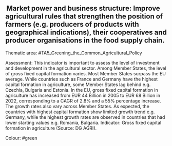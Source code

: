 ##  Market power and business structure: Improve agricultural rules that strengthen the position of farmers (e.g. producers of products with geographical indications), their cooperatives and producer organisations in the food supply chain. 

Thematic area: #TA5_Greening_the_Common_Agricultural_Policy

Assessment: This indicator is important to assess the level of investment and development in the agricultural sector. Among Member States, the level of gross fixed capital formation varies. Most Member States surpass the EU average. While countries such as France and Germany have the highest capital formation in agriculture, some Member States lag behind e.g. Czechia, Bulgaria and Estonia. In the EU, gross fixed capital formation in agriculture has increased from EUR 44 Billion in 2005 to EUR 68 Billion in 2022, corresponding to a CAGR of 2.8% and a 55% percentage increase. The growth rates also vary across Member States. As expected, the countries with highest capital formation show limited growth trend e.g. Germany, while the highest growth rates are observed in countries that had lower starting values e.g. Romania, Bulgaria. Indicator: Gross fixed capital formation in agriculture (Source: DG AGRI).

Colour: #green